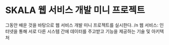 # SKALA 웹 서비스 개발 미니 프로젝트
그동안 배운 것을 바탕으로 웹 서비스 개발 미니 프로젝트를 실시한다. /n
웹 서비스: 인터넷을 통해 서로 다른 시스템 간에 데이터를 주고받고 기능을 제공하는 기술 및 아키텍처

